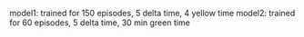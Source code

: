 model1: trained for 150 episodes, 5 delta time, 4 yellow time
model2: trained for 60 episodes, 5 delta time, 30 min green time
